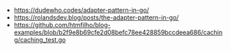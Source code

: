 - https://dudewho.codes/adapter-pattern-in-go/
- https://rolandsdev.blog/posts/the-adapter-pattern-in-go/
- https://github.com/htmfilho/blog-examples/blob/b2f9e8b69cfe2d08befc78ee428859bccdeea686/caching/caching_test.go